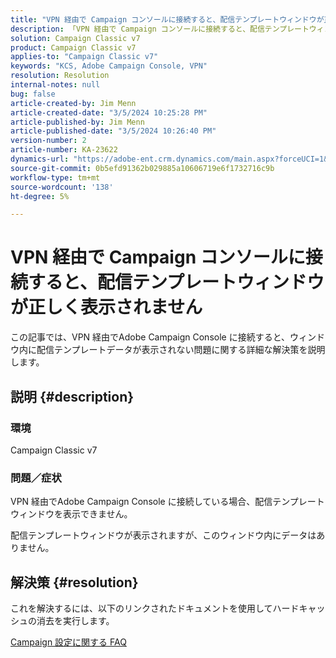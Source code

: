 ```yaml
---
title: "VPN 経由で Campaign コンソールに接続すると、配信テンプレートウィンドウが正しく表示されません"
description: 「VPN 経由で Campaign コンソールに接続すると、配信テンプレートウィンドウが表示されない問題を解決します。 ハードキャッシュを実行する必要があります。」
solution: Campaign Classic v7
product: Campaign Classic v7
applies-to: "Campaign Classic v7"
keywords: "KCS, Adobe Campaign Console, VPN"
resolution: Resolution
internal-notes: null
bug: false
article-created-by: Jim Menn
article-created-date: "3/5/2024 10:25:28 PM"
article-published-by: Jim Menn
article-published-date: "3/5/2024 10:26:40 PM"
version-number: 2
article-number: KA-23622
dynamics-url: "https://adobe-ent.crm.dynamics.com/main.aspx?forceUCI=1&pagetype=entityrecord&etn=knowledgearticle&id=54f3ae41-3fdb-ee11-904d-6045bd006268"
source-git-commit: 0b5efd91362b029885a10606719e6f1732716c9b
workflow-type: tm+mt
source-wordcount: '138'
ht-degree: 5%

---
```


# VPN 経由で Campaign コンソールに接続すると、配信テンプレートウィンドウが正しく表示されません


この記事では、VPN 経由でAdobe Campaign Console に接続すると、ウィンドウ内に配信テンプレートデータが表示されない問題に関する詳細な解決策を説明します。

## 説明 {#description}


### <b>環境</b>

Campaign Classic v7

### <b>問題／症状</b>

VPN 経由でAdobe Campaign Console に接続している場合、配信テンプレートウィンドウを表示できません。

配信テンプレートウィンドウが表示されますが、このウィンドウ内にデータはありません。


## 解決策 {#resolution}


これを解決するには、以下のリンクされたドキュメントを使用してハードキャッシュの消去を実行します。

[Campaign 設定に関する FAQ](https://experienceleague.adobe.com/docs/campaign-classic/using/getting-started/starting-with-adobe-campaign/faq/faq-campaign-config.html?lang=en#perform-hard-cache-clear)
